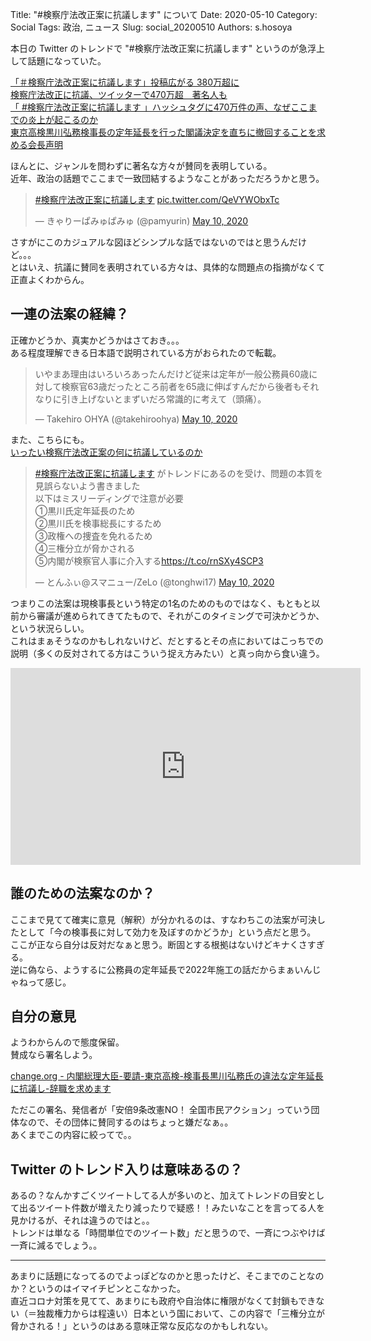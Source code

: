 Title: "#検察庁法改正案に抗議します" について
Date: 2020-05-10
Category: Social 
Tags: 政治, ニュース
Slug: social_20200510
Authors: s.hosoya

本日の Twitter のトレンドで "#検察庁法改正案に抗議します" というのが急浮上して話題になっていた。  

[「＃検察庁法改正案に抗議します」投稿広がる 380万超に](https://www3.nhk.or.jp/news/html/20200510/k10012424081000.html)  
[検察庁法改正に抗議、ツイッターで470万超　著名人も](https://www.asahi.com/articles/ASN5B34BYN5BUTIL005.html)  
[「 #検察庁法改正案に抗議します 」ハッシュタグに470万件の声、なぜここまでの炎上が起こるのか](https://news.nicovideo.jp/watch/nw7229563)  
[東京高検黒川弘務検事長の定年延長を行った閣議決定を直ちに撤回することを求める会長声明](https://www.t-benren.org/statement/298)   

ほんとに、ジャンルを問わずに著名な方々が賛同を表明している。  
近年、政治の話題でここまで一致団結するようなことがあっただろうかと思う。  

<blockquote class="twitter-tweet"><p lang="und" dir="ltr"><a href="https://twitter.com/hashtag/%E6%A4%9C%E5%AF%9F%E5%BA%81%E6%B3%95%E6%94%B9%E6%AD%A3%E6%A1%88%E3%81%AB%E6%8A%97%E8%AD%B0%E3%81%97%E3%81%BE%E3%81%99?src=hash&amp;ref_src=twsrc%5Etfw">#検察庁法改正案に抗議します</a> <a href="https://t.co/QeVYWObxTc">pic.twitter.com/QeVYWObxTc</a></p>&mdash; きゃりーぱみゅぱみゅ (@pamyurin) <a href="https://twitter.com/pamyurin/status/1259302786597941249?ref_src=twsrc%5Etfw">May 10, 2020</a></blockquote> <script async src="https://platform.twitter.com/widgets.js" charset="utf-8"></script>  

さすがにこのカジュアルな図ほどシンプルな話ではないのではと思うんだけど。。。   
とはいえ、抗議に賛同を表明されている方々は、具体的な問題点の指摘がなくて正直よくわからん。   


## 一連の法案の経緯？

正確かどうか、真実かどうかはさておき。。。   
ある程度理解できる日本語で説明されている方がおられたので転載。   

<blockquote class="twitter-tweet"><p lang="ja" dir="ltr">いやまあ理由はいろいろあったんだけど従来は定年が一般公務員60歳に対して検察官63歳だったところ前者を65歳に伸ばすんだから後者もそれなりに引き上げないとまずいだろ常識的に考えて（頭痛）。</p>&mdash; Takehiro OHYA (@takehiroohya) <a href="https://twitter.com/takehiroohya/status/1259311161045946368?ref_src=twsrc%5Etfw">May 10, 2020</a></blockquote> <script async src="https://platform.twitter.com/widgets.js" charset="utf-8"></script>

また、こちらにも。  
[いったい検察庁法改正案の何に抗議しているのか](https://note.com/tonfi/n/n95a2265c6273)  
<blockquote class="twitter-tweet"><p lang="ja" dir="ltr"><a href="https://twitter.com/hashtag/%E6%A4%9C%E5%AF%9F%E5%BA%81%E6%B3%95%E6%94%B9%E6%AD%A3%E6%A1%88%E3%81%AB%E6%8A%97%E8%AD%B0%E3%81%97%E3%81%BE%E3%81%99?src=hash&amp;ref_src=twsrc%5Etfw">#検察庁法改正案に抗議します</a> がトレンドにあるのを受け、問題の本質を見誤らないよう書きました<br>以下はミスリーディングで注意が必要<br>①黒川氏定年延長のため<br>②黒川氏を検事総長にするため<br>③政権への捜査を免れるため<br>④三権分立が脅かされる<br>⑤内閣が検察官人事に介入する<a href="https://t.co/rnSXy4SCP3">https://t.co/rnSXy4SCP3</a></p>&mdash; とんふぃ@スマニュー/ZeLo (@tonghwi17) <a href="https://twitter.com/tonghwi17/status/1259432038043512832?ref_src=twsrc%5Etfw">May 10, 2020</a></blockquote> <script async src="https://platform.twitter.com/widgets.js" charset="utf-8"></script>


つまりこの法案は現検事長という特定の1名のためのものではなく、もともと以前から審議が進められてきてたもので、それがこのタイミングで可決かどうか、という状況らしい。  
これはまぁそうなのかもしれないけど、だとするとその点においてはこっちでの説明（多くの反対されてる方はこういう捉え方みたい）と真っ向から食い違う。  

<iframe width="560" height="315" src="https://www.youtube.com/embed/iHgoTDMNRGA" frameborder="0" allow="accelerometer; autoplay; encrypted-media; gyroscope; picture-in-picture" allowfullscreen></iframe>


## 誰のための法案なのか？

ここまで見てて確実に意見（解釈）が分かれるのは、すなわちこの法案が可決したとして「今の検事長に対して効力を及ぼすのかどうか」という点だと思う。  
ここが正なら自分は反対だなぁと思う。断固とする根拠はないけどキナくさすぎる。  
逆に偽なら、ようするに公務員の定年延長で2022年施工の話だからまぁいんじゃねって感じ。  


## 自分の意見

ようわからんので態度保留。  
賛成なら署名しよう。  

[change.org - 内閣総理大臣-要請-東京高検-検事長黒川弘務氏の違法な定年延長に抗議し-辞職を求めます](https://www.change.org/p/%E5%86%85%E9%96%A3%E7%B7%8F%E7%90%86%E5%A4%A7%E8%87%A3-%E8%A6%81%E8%AB%8B-%E6%9D%B1%E4%BA%AC%E9%AB%98%E6%A4%9C-%E6%A4%9C%E4%BA%8B%E9%95%B7%E9%BB%92%E5%B7%9D%E5%BC%98%E5%8B%99%E6%B0%8F%E3%81%AE%E9%81%95%E6%B3%95%E3%81%AA%E5%AE%9A%E5%B9%B4%E5%BB%B6%E9%95%B7%E3%81%AB%E6%8A%97%E8%AD%B0%E3%81%97-%E8%BE%9E%E8%81%B7%E3%82%92%E6%B1%82%E3%82%81%E3%81%BE%E3%81%99)  

ただこの署名、発信者が「安倍9条改憲NO！ 全国市民アクション」っていう団体なので、その団体に賛同するのはちょっと嫌だなぁ。。  
あくまでこの内容に絞ってで。。  

## Twitter のトレンド入りは意味あるの？

あるの？なんかすごくツイートしてる人が多いのと、加えてトレンドの目安として出るツイート件数が増えたり減ったりで疑惑！！みたいなことを言ってる人を見かけるが、それは違うのではと。。  
トレンドは単なる「時間単位でのツイート数」だと思うので、一斉につぶやけば一斉に減るでしょう。。  

---

あまりに話題になってるのでよっぽどなのかと思ったけど、そこまでのことなのか？というのはイマイチピンとこなかった。  
直近コロナ対策を見てて、あまりにも政府や自治体に権限がなくて封鎖もできない（＝独裁権力からは程遠い）日本という国において、この内容で「三権分立が脅かされる！」というのはある意味正常な反応なのかもしれない。  

